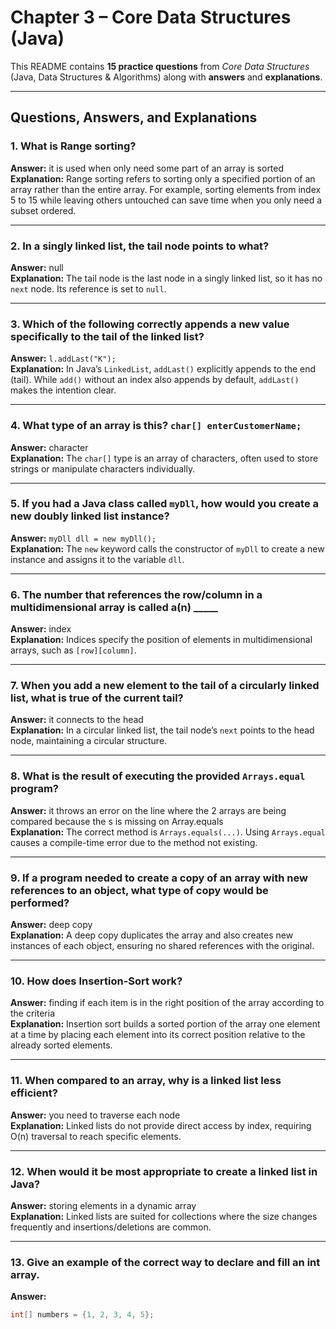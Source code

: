 # Chapter 3 – Core Data Structures (Java)

This README contains **15 practice questions** from *Core Data Structures* (Java, Data Structures & Algorithms) along with **answers** and **explanations**.

---

## Questions, Answers, and Explanations

### 1. What is Range sorting?
**Answer:** it is used when only need some part of an array is sorted  
**Explanation:** Range sorting refers to sorting only a specified portion of an array rather than the entire array. For example, sorting elements from index 5 to 15 while leaving others untouched can save time when you only need a subset ordered.

---

### 2. In a singly linked list, the tail node points to what?
**Answer:** null  
**Explanation:** The tail node is the last node in a singly linked list, so it has no `next` node. Its reference is set to `null`.

---

### 3. Which of the following correctly appends a new value specifically to the tail of the linked list?
**Answer:** `l.addLast("K");`  
**Explanation:** In Java’s `LinkedList`, `addLast()` explicitly appends to the end (tail). While `add()` without an index also appends by default, `addLast()` makes the intention clear.

---

### 4. What type of an array is this? `char[] enterCustomerName;`
**Answer:** character  
**Explanation:** The `char[]` type is an array of characters, often used to store strings or manipulate characters individually.

---

### 5. If you had a Java class called `myDll`, how would you create a new doubly linked list instance?
**Answer:** `myDll dll = new myDll();`  
**Explanation:** The `new` keyword calls the constructor of `myDll` to create a new instance and assigns it to the variable `dll`.

---

### 6. The number that references the row/column in a multidimensional array is called a(n) _____
**Answer:** index  
**Explanation:** Indices specify the position of elements in multidimensional arrays, such as `[row][column]`.

---

### 7. When you add a new element to the tail of a circularly linked list, what is true of the current tail?
**Answer:** it connects to the head  
**Explanation:** In a circular linked list, the tail node’s `next` points to the head node, maintaining a circular structure.

---

### 8. What is the result of executing the provided `Arrays.equal` program?
**Answer:** it throws an error on the line where the 2 arrays are being compared because the s is missing on Array.equals  
**Explanation:** The correct method is `Arrays.equals(...)`. Using `Arrays.equal` causes a compile-time error due to the method not existing.

---

### 9. If a program needed to create a copy of an array with new references to an object, what type of copy would be performed?
**Answer:** deep copy  
**Explanation:** A deep copy duplicates the array and also creates new instances of each object, ensuring no shared references with the original.

---

### 10. How does Insertion-Sort work?
**Answer:** finding if each item is in the right position of the array according to the criteria  
**Explanation:** Insertion sort builds a sorted portion of the array one element at a time by placing each element into its correct position relative to the already sorted elements.

---

### 11. When compared to an array, why is a linked list less efficient?
**Answer:** you need to traverse each node  
**Explanation:** Linked lists do not provide direct access by index, requiring O(n) traversal to reach specific elements.

---

### 12. When would it be most appropriate to create a linked list in Java?
**Answer:** storing elements in a dynamic array  
**Explanation:** Linked lists are suited for collections where the size changes frequently and insertions/deletions are common.

---

### 13. Give an example of the correct way to declare and fill an int array.
**Answer:**
```java
int[] numbers = {1, 2, 3, 4, 5};
